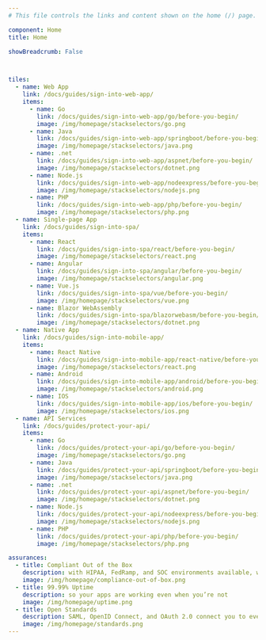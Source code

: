 ```yaml
---
# This file controls the links and content shown on the home (/) page.

component: Home
title: Home

showBreadcrumb: False



tiles:
  - name: Web App
    link: /docs/guides/sign-into-web-app/
    items:
      - name: Go
        link: /docs/guides/sign-into-web-app/go/before-you-begin/
        image: /img/homepage/stackselectors/go.png
      - name: Java
        link: /docs/guides/sign-into-web-app/springboot/before-you-begin/
        image: /img/homepage/stackselectors/java.png
      - name: .net
        link: /docs/guides/sign-into-web-app/aspnet/before-you-begin/
        image: /img/homepage/stackselectors/dotnet.png
      - name: Node.js
        link: /docs/guides/sign-into-web-app/nodeexpress/before-you-begin/
        image: /img/homepage/stackselectors/nodejs.png
      - name: PHP
        link: /docs/guides/sign-into-web-app/php/before-you-begin/
        image: /img/homepage/stackselectors/php.png
  - name: Single-page App
    link: /docs/guides/sign-into-spa/
    items:
      - name: React
        link: /docs/guides/sign-into-spa/react/before-you-begin/
        image: /img/homepage/stackselectors/react.png
      - name: Angular
        link: /docs/guides/sign-into-spa/angular/before-you-begin/
        image: /img/homepage/stackselectors/angular.png
      - name: Vue.js
        link: /docs/guides/sign-into-spa/vue/before-you-begin/
        image: /img/homepage/stackselectors/vue.png
      - name: Blazor WebAssembly
        link: /docs/guides/sign-into-spa/blazorwebasm/before-you-begin/
        image: /img/homepage/stackselectors/dotnet.png
  - name: Native App
    link: /docs/guides/sign-into-mobile-app/
    items:
      - name: React Native
        link: /docs/guides/sign-into-mobile-app/react-native/before-you-begin/
        image: /img/homepage/stackselectors/react.png
      - name: Android
        link: /docs/guides/sign-into-mobile-app/android/before-you-begin/
        image: /img/homepage/stackselectors/android.png
      - name: IOS
        link: /docs/guides/sign-into-mobile-app/ios/before-you-begin/
        image: /img/homepage/stackselectors/ios.png
  - name: API Services
    link: /docs/guides/protect-your-api/
    items:
      - name: Go
        link: /docs/guides/protect-your-api/go/before-you-begin/
        image: /img/homepage/stackselectors/go.png
      - name: Java
        link: /docs/guides/protect-your-api/springboot/before-you-begin/
        image: /img/homepage/stackselectors/java.png
      - name: .net
        link: /docs/guides/protect-your-api/aspnet/before-you-begin/
        image: /img/homepage/stackselectors/dotnet.png
      - name: Node.js
        link: /docs/guides/protect-your-api/nodeexpress/before-you-begin/
        image: /img/homepage/stackselectors/nodejs.png
      - name: PHP
        link: /docs/guides/protect-your-api/php/before-you-begin/
        image: /img/homepage/stackselectors/php.png

assurances:
  - title: Compliant Out of the Box
    description: with HIPAA, FedRamp, and SOC environments available, we have you covered
    image: /img/homepage/compliance-out-of-box.png
  - title: 99.99% Uptime
    description: so your apps are working even when you’re not
    image: /img/homepage/uptime.png
  - title: Open Standards
    description: SAML, OpenID Connect, and OAuth 2.0 connect you to everything
    image: /img/homepage/standards.png
---
```

